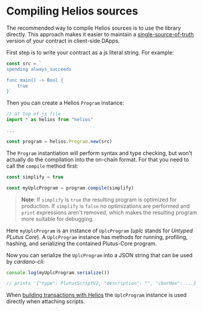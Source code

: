# Compiling Helios sources

The recommended way to compile Helios sources is to use the library directly. This approach makes it easier to maintain a [single-source-of-truth](https://en.wikipedia.org/wiki/Single_source_of_truth) version of your contract in client-side DApps.

First step is to write your contract as a js literal string. For example:

```js
const src = `
spending always_succeeds

func main() -> Bool {
    true
}`
```

Then you can create a Helios `Program` instance:

```js
// at top of js file
import * as helios from "helios"
```
```js
...
```
```js
const program = helios.Program.new(src)
```

The `Program` instantiation will perform syntax and type checking, but won't actually do the compilation into the on-chain format. For that you need to call the `compile` method first:

```js
const simplify = true

const myUplcProgram = program.compile(simplify)
```

> **Note**: If `simplify` is `true` the resulting program is optimized for production. If `simplify` is `false` no optimizations are performed and `print` expressions aren't removed, which makes the resulting program more suitable for debugging.

Here `myUplcProgram` is an instance of `UplcProgram` (*uplc* stands for *Untyped PLutus Core*). A `UplcProgram` instance has methods for running, profiling, hashing, and serializing the contained Plutus-Core program.

Now you can serialize the `UplcProgram` into a JSON string that can be used by *cardano-cli*:

```js
console.log(myUplcProgram.serialize())

// prints '{"type": PlutusScriptV2, "description": "", "cborHex": ...}'
```

When [building transactions with Helios](./building/index.md) the `UplcProgram` instance is used directly when attaching scripts.